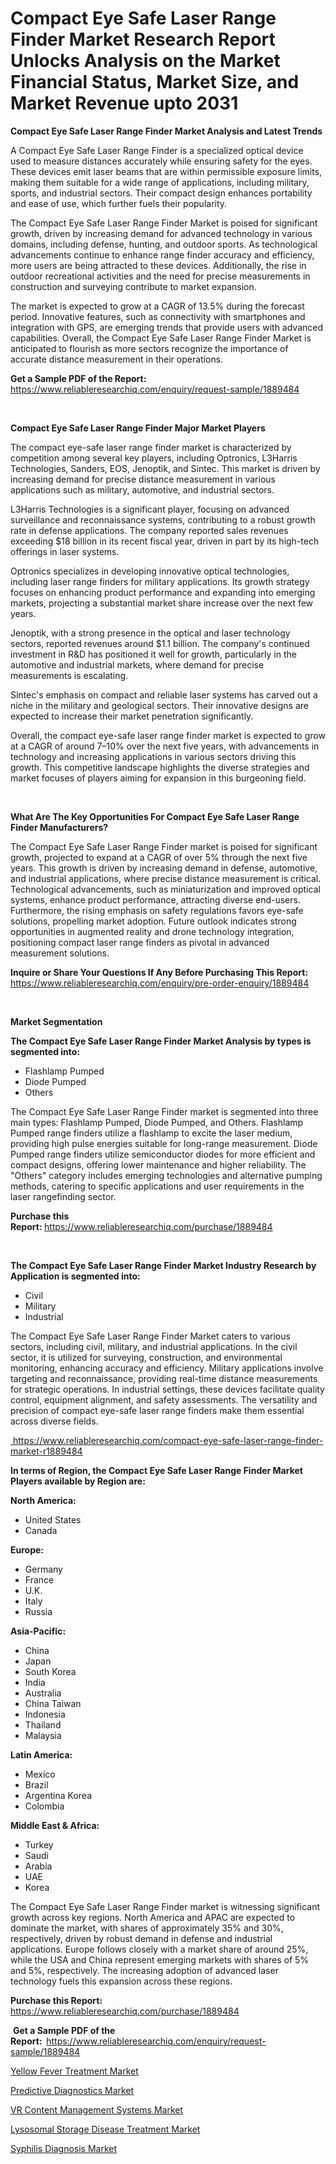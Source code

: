 <p><h1>Compact Eye Safe Laser Range Finder Market Research Report Unlocks Analysis on the Market Financial Status, Market Size, and Market Revenue upto 2031</h1></p><p><strong>Compact Eye Safe Laser Range Finder Market Analysis and Latest Trends</strong></p>
<p><p>A Compact Eye Safe Laser Range Finder is a specialized optical device used to measure distances accurately while ensuring safety for the eyes. These devices emit laser beams that are within permissible exposure limits, making them suitable for a wide range of applications, including military, sports, and industrial sectors. Their compact design enhances portability and ease of use, which further fuels their popularity.</p><p>The Compact Eye Safe Laser Range Finder Market is poised for significant growth, driven by increasing demand for advanced technology in various domains, including defense, hunting, and outdoor sports. As technological advancements continue to enhance range finder accuracy and efficiency, more users are being attracted to these devices. Additionally, the rise in outdoor recreational activities and the need for precise measurements in construction and surveying contribute to market expansion. </p><p>The market is expected to grow at a CAGR of 13.5% during the forecast period. Innovative features, such as connectivity with smartphones and integration with GPS, are emerging trends that provide users with advanced capabilities. Overall, the Compact Eye Safe Laser Range Finder Market is anticipated to flourish as more sectors recognize the importance of accurate distance measurement in their operations.</p></p>
<p><strong>Get a Sample PDF of the Report:&nbsp;</strong> <a href="https://www.reliableresearchiq.com/enquiry/request-sample/1889484?utm_campaign=1782&utm_medium=2&utm_source=Github&utm_content=ia&utm_term=24102024&utm_id=compact-eye-safe-laser-range-finder">https://www.reliableresearchiq.com/enquiry/request-sample/1889484</a></p>
<p>&nbsp;</p>
<p><strong>Compact Eye Safe Laser Range Finder Major Market Players</strong></p>
<p><p>The compact eye-safe laser range finder market is characterized by competition among several key players, including Optronics, L3Harris Technologies, Sanders, EOS, Jenoptik, and Sintec. This market is driven by increasing demand for precise distance measurement in various applications such as military, automotive, and industrial sectors.</p><p>L3Harris Technologies is a significant player, focusing on advanced surveillance and reconnaissance systems, contributing to a robust growth rate in defense applications. The company reported sales revenues exceeding $18 billion in its recent fiscal year, driven in part by its high-tech offerings in laser systems.</p><p>Optronics specializes in developing innovative optical technologies, including laser range finders for military applications. Its growth strategy focuses on enhancing product performance and expanding into emerging markets, projecting a substantial market share increase over the next few years.</p><p>Jenoptik, with a strong presence in the optical and laser technology sectors, reported revenues around $1.1 billion. The company's continued investment in R&D has positioned it well for growth, particularly in the automotive and industrial markets, where demand for precise measurements is escalating.</p><p>Sintec's emphasis on compact and reliable laser systems has carved out a niche in the military and geological sectors. Their innovative designs are expected to increase their market penetration significantly.</p><p>Overall, the compact eye-safe laser range finder market is expected to grow at a CAGR of around 7–10% over the next five years, with advancements in technology and increasing applications in various sectors driving this growth. This competitive landscape highlights the diverse strategies and market focuses of players aiming for expansion in this burgeoning field.</p></p>
<p>&nbsp;</p>
<p><strong>What Are The Key Opportunities For Compact Eye Safe Laser Range Finder Manufacturers?</strong></p>
<p><p>The Compact Eye Safe Laser Range Finder market is poised for significant growth, projected to expand at a CAGR of over 5% through the next five years. This growth is driven by increasing demand in defense, automotive, and industrial applications, where precise distance measurement is critical. Technological advancements, such as miniaturization and improved optical systems, enhance product performance, attracting diverse end-users. Furthermore, the rising emphasis on safety regulations favors eye-safe solutions, propelling market adoption. Future outlook indicates strong opportunities in augmented reality and drone technology integration, positioning compact laser range finders as pivotal in advanced measurement solutions.</p></p>
<p><strong>Inquire or Share Your Questions If Any Before Purchasing This Report:</strong> <a href="https://www.reliableresearchiq.com/enquiry/pre-order-enquiry/1889484?utm_campaign=1782&utm_medium=2&utm_source=Github&utm_content=ia&utm_term=24102024&utm_id=compact-eye-safe-laser-range-finder">https://www.reliableresearchiq.com/enquiry/pre-order-enquiry/1889484</a></p>
<p>&nbsp;</p>
<p><strong>Market Segmentation</strong></p>
<p><strong>The Compact Eye Safe Laser Range Finder Market Analysis by types is segmented into:</strong></p>
<p><ul><li>Flashlamp Pumped</li><li>Diode Pumped</li><li>Others</li></ul></p>
<p><p>The Compact Eye Safe Laser Range Finder market is segmented into three main types: Flashlamp Pumped, Diode Pumped, and Others. Flashlamp Pumped range finders utilize a flashlamp to excite the laser medium, providing high pulse energies suitable for long-range measurement. Diode Pumped range finders utilize semiconductor diodes for more efficient and compact designs, offering lower maintenance and higher reliability. The "Others" category includes emerging technologies and alternative pumping methods, catering to specific applications and user requirements in the laser rangefinding sector.</p></p>
<p><strong>Purchase this Report:&nbsp;</strong><a href="https://www.reliableresearchiq.com/purchase/1889484?utm_campaign=1782&utm_medium=2&utm_source=Github&utm_content=ia&utm_term=24102024&utm_id=compact-eye-safe-laser-range-finder">https://www.reliableresearchiq.com/purchase/1889484</a></p>
<p>&nbsp;</p>
<p><strong>The Compact Eye Safe Laser Range Finder Market Industry Research by Application is segmented into:</strong></p>
<p><ul><li>Civil</li><li>Military</li><li>Industrial</li></ul></p>
<p><p>The Compact Eye Safe Laser Range Finder Market caters to various sectors, including civil, military, and industrial applications. In the civil sector, it is utilized for surveying, construction, and environmental monitoring, enhancing accuracy and efficiency. Military applications involve targeting and reconnaissance, providing real-time distance measurements for strategic operations. In industrial settings, these devices facilitate quality control, equipment alignment, and safety assessments. The versatility and precision of compact eye-safe laser range finders make them essential across diverse fields.</p></p>
<p><a href="https://www.reliableresearchiq.com/compact-eye-safe-laser-range-finder-market-r1889484?utm_campaign=1782&utm_medium=2&utm_source=Github&utm_content=ia&utm_term=24102024&utm_id=compact-eye-safe-laser-range-finder">&nbsp;https://www.reliableresearchiq.com/compact-eye-safe-laser-range-finder-market-r1889484</a></p>
<p><strong>In terms of Region, the Compact Eye Safe Laser Range Finder Market Players available by Region are:</strong></p>
<p>
    <p> <strong> North America: </strong>
        <ul>
            <li>United States</li>
            <li>Canada</li>
        </ul>
        </p> 
    <p> <strong> Europe: </strong>
        <ul>
            <li>Germany</li>
            <li>France</li>
            <li>U.K.</li>
            <li>Italy</li>
            <li>Russia</li>
        </ul>
        </p> 
    <p> <strong> Asia-Pacific: </strong>
        <ul>
            <li>China</li>
            <li>Japan</li>
            <li>South Korea</li>
            <li>India</li>
            <li>Australia</li>
            <li>China Taiwan</li>
            <li>Indonesia</li>
            <li>Thailand</li>
            <li>Malaysia</li>
        </ul>
        </p> 
    <p> <strong> Latin America: </strong>
        <ul>
            <li>Mexico</li>
            <li>Brazil</li>
            <li>Argentina Korea</li>
            <li>Colombia</li>
        </ul>
        </p> 
    <p> <strong> Middle East & Africa: </strong>
        <ul>
            <li>Turkey</li>
            <li>Saudi</li>
            <li>Arabia</li>
            <li>UAE</li>
            <li>Korea</li>
        </ul>
    </p>
    </p>
<p><p>The Compact Eye Safe Laser Range Finder market is witnessing significant growth across key regions. North America and APAC are expected to dominate the market, with shares of approximately 35% and 30%, respectively, driven by robust demand in defense and industrial applications. Europe follows closely with a market share of around 25%, while the USA and China represent emerging markets with shares of 5% and 5%, respectively. The increasing adoption of advanced laser technology fuels this expansion across these regions.</p></p>
<p><strong>Purchase this Report: </strong><a href="https://www.reliableresearchiq.com/purchase/1889484?utm_campaign=1782&utm_medium=2&utm_source=Github&utm_content=ia&utm_term=24102024&utm_id=compact-eye-safe-laser-range-finder">https://www.reliableresearchiq.com/purchase/1889484</a></p>
<p>&nbsp;<strong>Get a Sample PDF of the Report:&nbsp;&nbsp;</strong><a href="https://www.reliableresearchiq.com/enquiry/request-sample/1889484?utm_campaign=1782&utm_medium=2&utm_source=Github&utm_content=ia&utm_term=24102024&utm_id=compact-eye-safe-laser-range-finder">https://www.reliableresearchiq.com/enquiry/request-sample/1889484</a></p>
<p><strong></strong></p>
<p><p><a href="https://www.linkedin.com/pulse/emerging-trends-yellow-fever-treatment-market-detailed-overview-bxxyc?utm_campaign=1782&utm_medium=2&utm_source=Github&utm_content=ia&utm_term=24102024&utm_id=compact-eye-safe-laser-range-finder">Yellow Fever Treatment Market</a></p><p><a href="https://www.linkedin.com/pulse/analyzing-global-predictive-diagnostics-market-growth-prospects-uoryc?utm_campaign=1782&utm_medium=2&utm_source=Github&utm_content=ia&utm_term=24102024&utm_id=compact-eye-safe-laser-range-finder">Predictive Diagnostics Market</a></p><p><a href="https://www.linkedin.com/pulse/vr-content-management-systems-market-global-regional-analysis-36zcc?utm_campaign=1782&utm_medium=2&utm_source=Github&utm_content=ia&utm_term=24102024&utm_id=compact-eye-safe-laser-range-finder">VR Content Management Systems Market</a></p><p><a href="https://www.linkedin.com/pulse/market-dynamics-future-trends-global-lysosomal-storage-kittc?utm_campaign=1782&utm_medium=2&utm_source=Github&utm_content=ia&utm_term=24102024&utm_id=compact-eye-safe-laser-range-finder">Lysosomal Storage Disease Treatment Market</a></p><p><a href="https://www.linkedin.com/pulse/future-trends-global-syphilis-diagnosis-market-insights-analysis-lgjhc?utm_campaign=1782&utm_medium=2&utm_source=Github&utm_content=ia&utm_term=24102024&utm_id=compact-eye-safe-laser-range-finder">Syphilis Diagnosis Market</a></p></p>